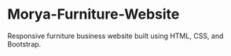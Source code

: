 # Morya-Furniture-Website
Responsive furniture business website built using HTML, CSS, and Bootstrap.
